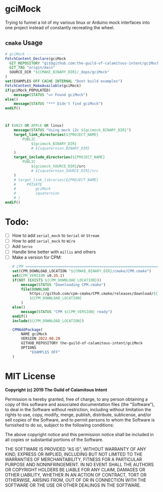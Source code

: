 # gciMock

Trying to funnel a lot of my various linux or Arduino mock interfaces
into one project instead of constantly recreating the wheel.

## `cmake` Usage

```cmake
# gciMock -----------------
FetchContent_Declare(gciMock
  GIT_REPOSITORY "git@github.com:the-guild-of-calamitous-intent/gciMock.git"
  GIT_TAG "origin/main"
  SOURCE_DIR "${CMAKE_BINARY_DIR}/_deps/gciMock"
)
set(EXAMPLES OFF CACHE INTERNAL "Dont build examples")
FetchContent_MakeAvailable(gciMock)
if(gciMock_POPULATED)
    message(STATUS "=> Found gciMock")
else()
    message(STATUS "*** Didn't find gciMock")
endif()



if (UNIX OR APPLE OR linux)
    message(STATUS "Using mock i2c ${gcimock_BINARY_DIR}")
    target_link_directories(${PROJECT_NAME}
        PUBLIC
            ${gcimock_BINARY_DIR}
            # ${squaternion_BINARY_DIR}
    )
    target_include_directories(${PROJECT_NAME}
        PUBLIC
            ${gcimock_SOURCE_DIR}/src
            # ${squaternion_SOURCE_DIR}/src
    )
    # target_link_libraries(${PROJECT_NAME}
    #     PRIVATE
    #         gciMock
    #         squaternion
    # )
endif()
```

# Todo:

- [ ] How to add `serial_mock` to `Serial` or `Stream`
- [ ] How to add `serial_mock` to `Wire`
- [ ] Add `Servo`
- [ ] Handle time better with `millis` and others
- [ ] Make a version for CPM:
    ```cmake
    # CPM ==========================================================================
    set(CPM_DOWNLOAD_LOCATION "${CMAKE_BINARY_DIR}/cmake/CPM.cmake")
    set(CPM_VERSION v0.35.1)
    if(NOT (EXISTS ${CPM_DOWNLOAD_LOCATION}))
        message(STATUS "Downloading CPM.cmake")
        file(DOWNLOAD
            https://github.com/cpm-cmake/CPM.cmake/releases/download/${CPM_VERSION}/CPM.cmake
            ${CPM_DOWNLOAD_LOCATION}
        )
    else()
        message(STATUS "CPM ${CPM_VERSION} ready")
    endif()
    include(${CPM_DOWNLOAD_LOCATION})

    CPMAddPackage(
        NAME gciMock
        VERSION 2022.08.20
        GITHUB_REPOSITORY the-guild-of-calamitous-intent/gciMock
        OPTIONS
            "EXAMPLES OFF"
    )
    ```

# MIT License

**Copyright (c) 2019 The Guild of Calamitous Intent**

Permission is hereby granted, free of charge, to any person obtaining a copy
of this software and associated documentation files (the "Software"), to deal
in the Software without restriction, including without limitation the rights
to use, copy, modify, merge, publish, distribute, sublicense, and/or sell
copies of the Software, and to permit persons to whom the Software is
furnished to do so, subject to the following conditions:

The above copyright notice and this permission notice shall be included in all
copies or substantial portions of the Software.

THE SOFTWARE IS PROVIDED "AS IS", WITHOUT WARRANTY OF ANY KIND, EXPRESS OR
IMPLIED, INCLUDING BUT NOT LIMITED TO THE WARRANTIES OF MERCHANTABILITY,
FITNESS FOR A PARTICULAR PURPOSE AND NONINFRINGEMENT. IN NO EVENT SHALL THE
AUTHORS OR COPYRIGHT HOLDERS BE LIABLE FOR ANY CLAIM, DAMAGES OR OTHER
LIABILITY, WHETHER IN AN ACTION OF CONTRACT, TORT OR OTHERWISE, ARISING FROM,
OUT OF OR IN CONNECTION WITH THE SOFTWARE OR THE USE OR OTHER DEALINGS IN THE
SOFTWARE.